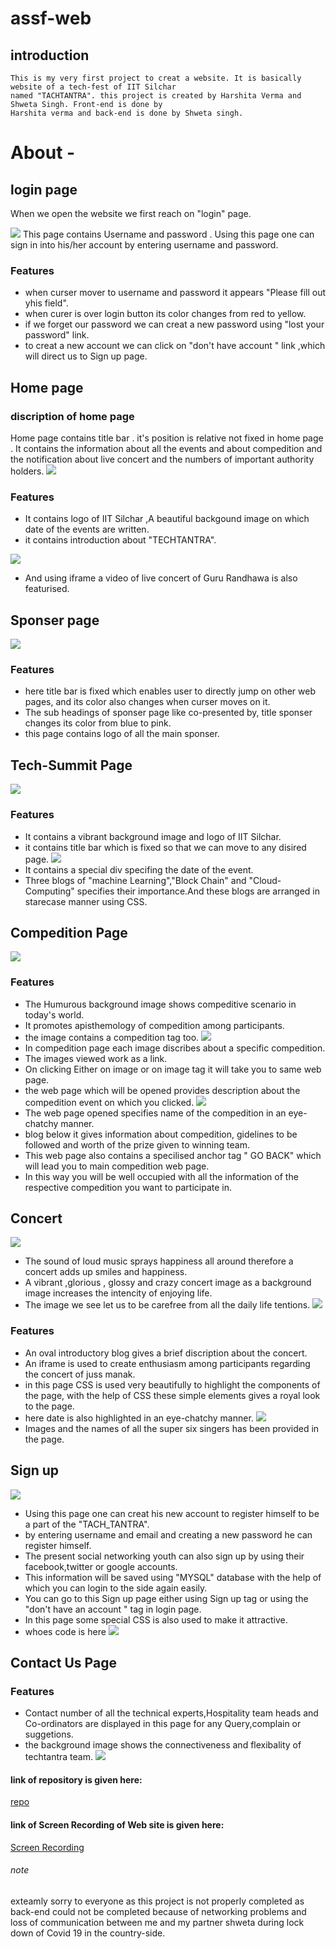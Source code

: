 # assf-web
## introduction
    This is my very first project to creat a website. It is basically website of a tech-fest of IIT Silchar
    named "TACHTANTRA". this project is created by Harshita Verma and Shweta Singh. Front-end is done by 
    Harshita verma and back-end is done by Shweta singh.
# About -
## login page
When we open the website we first reach on "login" page.

![](login.jpg)
 This page contains Username and password .
 Using this page one can sign in into his/her account by entering username and password.
### Features 
*  when curser mover to username and password it appears "Please fill out yhis field".
*  when curer is over login button its color changes from red to yellow.
*  if we forget our password we can creat a new password using "lost your password" link.
*  to creat a new account we can click on "don't have account " link ,which will direct us 
   to Sign up page.
## Home page
### discription of home page
Home page contains title bar . it's position is relative not fixed in home page .
It contains the information about all the events and about compedition and the notification
about live concert and the numbers of important authority holders.
![](home%201.jpg)
### Features
* It contains logo of IIT Silchar ,A beautiful backgound image on which date of the events
are written.
* it contains introduction about "TECHTANTRA".

![](home%202.jpg)

* And using iframe a video of live concert of Guru Randhawa is also featurised.
## Sponser page
![](s1.jpg)
### Features
* here title bar is fixed which enables user to directly jump on other web pages,
and its color also changes when curser moves on it.
* The sub headings of sponser page like co-presented by, title sponser changes its 
color from blue to pink.
* this page contains logo of all the main sponser.
## Tech-Summit Page
![](t_s1.jpg)
### Features
* It contains a vibrant background image and logo of IIT Silchar.
* it contains title bar which is fixed so that we can move to any disired page.
![](t_s2.jpg)
* It contains a special div specifing the date of the event.
* Three blogs of "machine Learning","Block Chain" and "Cloud-Computing" specifies their
importance.And these blogs are arranged in starecase manner using CSS.
## Compedition Page
![](com%201.jpg)
### Features
* The Humurous background image shows compeditive scenario in today's world.
* It promotes apisthemology of compedition among participants.
* the image contains a compedition tag too.
![](com%202.jpg)
* In compedition page each image discribes about a specific compedition.
* The images viewed work as a link.
* On clicking Either on image or on image tag it will take you to same web page.
* the web page which will be opened provides description about the compedition event
on which you clicked.
![](com%203.jpg)
* The web page opened specifies name of the compedition in an eye-chatchy manner.
* blog below it gives information about compedition, gidelines to be followed and worth 
of the prize given to winning team.
* This web page also contains a specilised anchor tag " GO BACK" which will lead you to 
main compedition web page.
* In this way you will be well occupied with all the information of the respective compedition
you want to participate in.
## Concert
![](c_1.jpg)
* The sound of loud music sprays happiness all around therefore a concert adds up smiles and 
happiness.
* A vibrant ,glorious , glossy and crazy concert image as a background image increases the 
intencity of enjoying life.
* The image we see let us to be carefree from all the daily life tentions.
![](c_2.jpg)
### Features
* An oval introductory blog gives a brief discription about the concert.
* An iframe is used to create enthusiasm among participants regarding the concert
of juss manak.
* in this page CSS is used very beautifully to highlight the components of the page,
with the help of CSS these simple elements gives a royal look to the page.
* here date is also highlighted in an eye-chatchy manner.
![](c_3.jpg)
* Images and the names of all the super six singers has been provided in the page.
## Sign up
![](sign.jpg)
* Using this page one can creat his new account to register himself to be a part of the
"TACH_TANTRA".
* by entering username and email and creating a new password he can register himself.
* The present social networking youth can also sign up by using their facebook,twitter or 
google accounts.
* This information will be saved using "MYSQL" database with the help of which you can 
login to the side  again easily.
* You can go to this Sign up page either using Sign up tag or using the "don't have an account "
tag in login page.
* In this page some special CSS is also used to make it attractive.
* whoes code is here
![](sign2.jpg)
## Contact Us Page
### Features
* Contact number of all the technical experts,Hospitality team heads and Co-ordinators
are displayed in this page for any Query,complain or suggetions.
* the background image shows the connectiveness and flexibality of techtantra team.
![](cu.jpg)
#### link of repository is given here:
[repo](https://github.com/Harshitavkb26/assf-web.git)
#### link of Screen Recording of Web site is given here:
[Screen Recording]()

###### note
exteamly sorry to everyone as this project is not properly completed as back-end could
not be completed because of networking problems and loss of communication between me and
my partner shweta during lock down of Covid 19 in the country-side.
